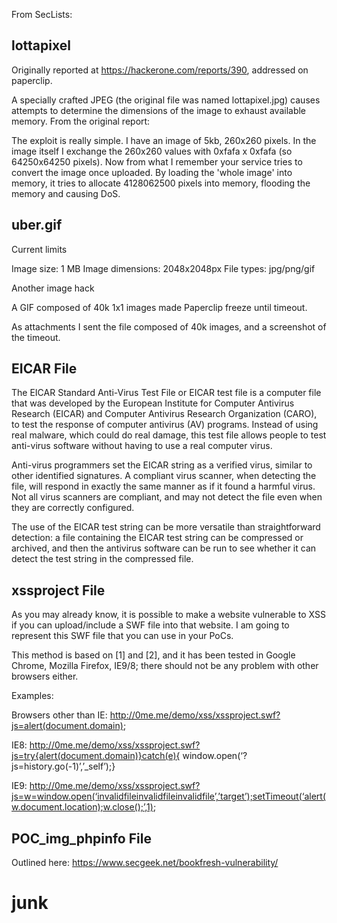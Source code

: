 From SecLists:

## lottapixel

Originally reported at https://hackerone.com/reports/390, addressed on paperclip.

A specially crafted JPEG (the original file was named lottapixel.jpg) causes attempts to determine the dimensions of the image to exhaust available memory. From the original report:

The exploit is really simple. I have an image of 5kb, 260x260 pixels. In the image itself I exchange the 260x260 values with 0xfafa x 0xfafa (so 64250x64250 pixels). Now from what I remember your service tries to convert the image once uploaded. By loading the 'whole image' into memory, it tries to allocate 4128062500 pixels into memory, flooding the memory and causing DoS.

## uber.gif

Current limits

Image size: 1 MB
Image dimensions: 2048x2048px
File types: jpg/png/gif

Another image hack

A GIF composed of 40k 1x1 images made Paperclip freeze until timeout.

As attachments I sent the file composed of 40k images, and a screenshot of the timeout.

## EICAR File

The EICAR Standard Anti-Virus Test File or EICAR test file is a computer file that was developed by the European Institute for Computer Antivirus Research (EICAR) and Computer Antivirus Research Organization (CARO), to test the response of computer antivirus (AV) programs. Instead of using real malware, which could do real damage, this test file allows people to test anti-virus software without having to use a real computer virus.

Anti-virus programmers set the EICAR string as a verified virus, similar to other identified signatures. A compliant virus scanner, when detecting the file, will respond in exactly the same manner as if it found a harmful virus. Not all virus scanners are compliant, and may not detect the file even when they are correctly configured.

The use of the EICAR test string can be more versatile than straightforward detection: a file containing the EICAR test string can be compressed or archived, and then the antivirus software can be run to see whether it can detect the test string in the compressed file.

## xssproject File

As you may already know, it is possible to make a website vulnerable to XSS if you can upload/include a SWF file into that website. I am going to represent this SWF file that you can use in your PoCs.

This method is based on [1] and [2], and it has been tested in Google Chrome, Mozilla Firefox, IE9/8; there should not be any problem with other browsers either.

Examples:

Browsers other than IE: http://0me.me/demo/xss/xssproject.swf?js=alert(document.domain);

IE8: http://0me.me/demo/xss/xssproject.swf?js=try{alert(document.domain)}catch(e){ window.open(‘?js=history.go(-1)’,’_self’);}

IE9: http://0me.me/demo/xss/xssproject.swf?js=w=window.open(‘invalidfileinvalidfileinvalidfile’,’target’);setTimeout(‘alert(w.document.location);w.close();’,1);

## POC_img_phpinfo File

Outlined here: https://www.secgeek.net/bookfresh-vulnerability/
# junk
